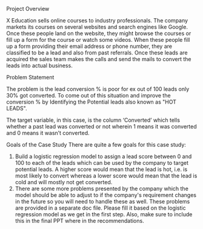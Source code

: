 Project Overview

X Education sells online courses to industry professionals. The company markets its courses on several websites and search engines like Google. Once these people land on the website, they might browse the courses or fill up a form for the course or watch some videos. When these people fill up a form providing their email address or phone number, they are classified to be a lead and also from past referrals. Once these leads are acquired the sales team makes the calls and send the mails to convert the leads into actual business.

Problem Statement

The problem is the lead conversion % is poor for ex out of 100 leads only 30% got converted. To come out of this situation and improve the conversion % by Identifying the Potential leads also known as "HOT LEADS".

The target variable, in this case, is the column ‘Converted’ which tells whether a past lead was converted or not wherein 1 means it was converted and 0 means it wasn’t converted.

Goals of the Case Study
There are quite a few goals for this case study:

1. Build a logistic regression model to assign a lead score between 0 and 100 to each of the leads which can be used by the company to target potential leads. A higher score would mean that the lead is hot, i.e. is most likely to convert whereas a lower score would mean that the lead is cold and will mostly not get converted.
2. There are some more problems presented by the company which the model should be able to adjust to if the company's requirement changes in the future so you will need to handle these as well. These problems are provided in a separate doc file. Please fill it based on the logistic regression model as we get in the first step. Also, make sure to include this in the final PPT where in the recommendations.
